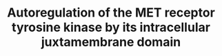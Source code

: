 ---
title: "Autoregulation of the MET receptor tyrosine kinase by its intracellular juxtamembrane domain"
authors: "Linossi EM, Espinoza CA, **Estevam GO, Fraser JS**, Jura N"
# journal: ""
pub_date: "2025-10-19"
image: "/static/img/pub/2025_linossi.jpg"
pmid: #"########"
pmcid: #"PMC#######"
pdf: #" "
biorxiv_version: "2025.10.19.683305v1"
links:
  - name: "Jura Lab"
    url: "https://juralab.ucsf.edu/"
---